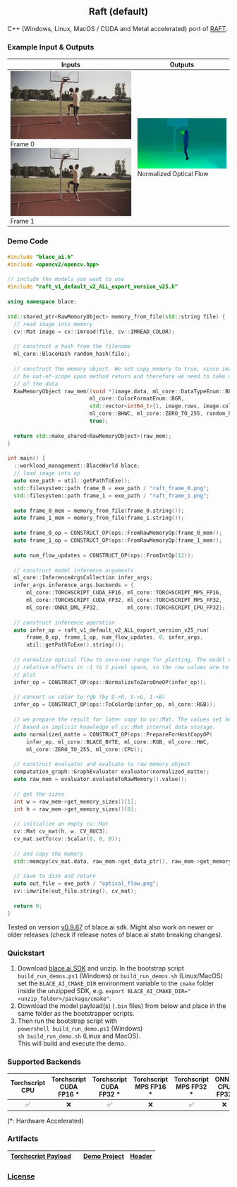 <h2 style="text-align:center;">Raft (default)</h2>

C++ (Windows, Linux, MacOS / CUDA and Metal accelerated) port of [RAFT](https://github.com/princeton-vl/RAFT).

### Example Input & Outputs
| Inputs | Outputs |
|--------|----------|
| <img src="raft_frame_0.png" alt="Frame 0" width="512"/> Frame 0<img src="raft_frame_1.png" alt="Frame 1" width="512"/> Frame 1 | <img src="raft-default-ALL_optical_flow.png" alt="Normalized Optical Flow" width="512"/> Normalized Optical Flow |

### Demo Code
```cpp
#include "blace_ai.h"
#include <opencv2/opencv.hpp>

// include the models you want to use
#include "raft_v1_default_v2_ALL_export_version_v25.h"

using namespace blace;

std::shared_ptr<RawMemoryObject> memory_from_file(std::string file) {
  // read image into memory
  cv::Mat image = cv::imread(file, cv::IMREAD_COLOR);

  // construct a hash from the filename
  ml_core::BlaceHash random_hash(file);

  // construct the memory object. We set copy_memory to true, since image will
  // be out-of-scope upon method return and therefore we need to take ownership
  // of the data
  RawMemoryObject raw_mem((void *)image.data, ml_core::DataTypeEnum::BLACE_BYTE,
                          ml_core::ColorFormatEnum::BGR,
                          std::vector<int64_t>{1, image.rows, image.cols, 3},
                          ml_core::BHWC, ml_core::ZERO_TO_255, random_hash,
                          true);

  return std::make_shared<RawMemoryObject>(raw_mem);
}

int main() {
  ::workload_management::BlaceWorld blace;
  // load image into op
  auto exe_path = util::getPathToExe();
  std::filesystem::path frame_0 = exe_path / "raft_frame_0.png";
  std::filesystem::path frame_1 = exe_path / "raft_frame_1.png";

  auto frame_0_mem = memory_from_file(frame_0.string());
  auto frame_1_mem = memory_from_file(frame_1.string());

  auto frame_0_op = CONSTRUCT_OP(ops::FromRawMemoryOp(frame_0_mem));
  auto frame_1_op = CONSTRUCT_OP(ops::FromRawMemoryOp(frame_1_mem));

  auto num_flow_updates = CONSTRUCT_OP(ops::FromIntOp(12));

  // construct model inference arguments
  ml_core::InferenceArgsCollection infer_args;
  infer_args.inference_args.backends = {
      ml_core::TORCHSCRIPT_CUDA_FP16, ml_core::TORCHSCRIPT_MPS_FP16,
      ml_core::TORCHSCRIPT_CUDA_FP32, ml_core::TORCHSCRIPT_MPS_FP32,
      ml_core::ONNX_DML_FP32,         ml_core::TORCHSCRIPT_CPU_FP32};

  // construct inference operation
  auto infer_op = raft_v1_default_v2_ALL_export_version_v25_run(
      frame_0_op, frame_1_op, num_flow_updates, 0, infer_args,
      util::getPathToExe().string());

  // normalize optical flow to zero-one range for plotting. The model returns
  // relative offsets in -1 to 1 pixel space, so the raw values are to small to
  // plot
  infer_op = CONSTRUCT_OP(ops::NormalizeToZeroOneOP(infer_op));

  // convert uv color to rgb (by U->R, V->G, 1->B)
  infer_op = CONSTRUCT_OP(ops::ToColorOp(infer_op, ml_core::RGB));

  // we prepare the result for later copy to cv::Mat. The values set here are
  // based on implicit knowledge of cv::Mat internal data storage.
  auto normalized_matte = CONSTRUCT_OP(ops::PrepareForHostCopyOP(
      infer_op, ml_core::BLACE_BYTE, ml_core::RGB, ml_core::HWC,
      ml_core::ZERO_TO_255, ml_core::CPU));

  // construct evaluator and evaluate to raw memory object
  computation_graph::GraphEvaluator evaluator(normalized_matte);
  auto raw_mem = evaluator.evaluateToRawMemory().value();

  // get the sizes
  int w = raw_mem->get_memory_sizes()[1];
  int h = raw_mem->get_memory_sizes()[0];

  // initialize an empty cv::Mat
  cv::Mat cv_mat(h, w, CV_8UC3);
  cv_mat.setTo(cv::Scalar(0, 0, 0));

  // and copy the memory
  std::memcpy(cv_mat.data, raw_mem->get_data_ptr(), raw_mem->get_memory_size());

  // save to disk and return
  auto out_file = exe_path / "optical_flow.png";
  cv::imwrite(out_file.string(), cv_mat);

  return 0;
}

```
Tested on version [v0.9.87](https://github.com/blace-ai/blace-ai/releases/tag/v0.9.87) of blace.ai sdk. Might also work on newer or older releases (check if release notes of blace.ai state breaking changes).

### Quickstart
1. Download [blace.ai SDK](https://github.com/blace-ai/blace-ai/releases/tag/v0.9.87) and unzip. In the bootstrap script `build_run_demos.ps1` (Windows) or `build_run_demos.sh` (Linux/MacOS) set the `BLACE_AI_CMAKE_DIR` environment variable to the `cmake` folder inside the unzipped SDK, e.g. `export BLACE_AI_CMAKE_DIR="<unzip_folder>/package/cmake"`. 
2. Download the model payload(s) (`.bin` files) from below and place in the same folder as the bootstrapper scripts.
3. Then run the bootstrap script with  
`powershell build_run_demo.ps1` (Windows)  
`sh build_run_demo.sh` (Linux and MacOS).  
This will build and execute the demo.

### Supported Backends
<table border="0" cellspacing="0" cellpadding="0" border-style="hidden" style="width:100%; text-align:center;">
 <thead>
    <tr>
      <th>Torchscript CPU</th>
      <th>Torchscript CUDA FP16 *</th>
      <th>Torchscript CUDA FP32 *</th>
      <th>Torchscript MPS FP16 *</th>
      <th>Torchscript MPS FP32 *</th>
      <th>ONNX CPU FP32</th>
      <th>ONNX DirectML FP32 *</th>
    </tr>
  </thead>
 <tr>
    <td>&#9989</td>
    <td>&#10060</td>
    <td>&#9989</td>
    <td>&#10060</td>
    <td>&#9989</td>
    <td>&#10060</td>
    <td>&#10060</td>
</table>
(*: Hardware Accelerated)

### Artifacts
| [**Torchscript Payload**](https://blace-ai-public.b-cdn.net/model-payload/1cfdc6f065e31535c70017b4c14f2b8a.bin) |  | [**Demo Project**](https://blace-ai-public.b-cdn.net/demos/raft_v1_default_v2_ALL_export_version_v25_demo.zip) | [**Header**](https://blace-ai-public.b-cdn.net/model-defs/raft_v1_default_v2_ALL_export_version_v25.h) |
|--------------------------------------------------------|---------------------|------------------------------------|------------------------------|
          

### [License](https://github.com/pytorch/vision/blob/main/LICENSE)
